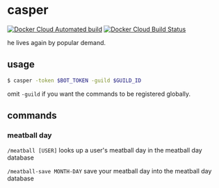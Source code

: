 # casper

[![Docker Cloud Automated build](https://img.shields.io/docker/cloud/automated/backwardspy/casper?style=for-the-badge)](https://hub.docker.com/r/backwardspy/casper) [![Docker Cloud Build Status](https://img.shields.io/docker/cloud/build/backwardspy/casper?style=for-the-badge)](https://hub.docker.com/r/backwardspy/casper/builds)

he lives again by popular demand.

## usage

```bash
$ casper -token $BOT_TOKEN -guild $GUILD_ID
```

omit `-guild` if you want the commands to be registered globally.

## commands

### meatball day

`/meatball [USER]`
looks up a user's meatball day in the meatball day database

`/meatball-save MONTH-DAY`
save your meatball day into the meatball day database
